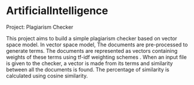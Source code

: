 # ArtificialIntelligence

Project: Plagiarism Checker

This project aims to build a simple plagiarism checker based on vector space model. 
In vector space model, The documents are pre-processed to generate terms. 
The documents are represented as vectors containing weights of these terms using tf-idf weighting schemes . 
When an input file is given to the checker, a vector is made from its terms and similarity between all the documents is found. 
The percentage of similarity is calculated using cosine similarity.
